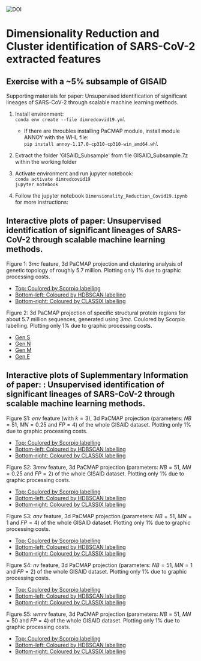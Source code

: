 ![DOI](https://zenodo.org/badge/534699890.svg)
# Dimensionality Reduction and Cluster identification of SARS-CoV-2 extracted features
## Exercise with a ~5% subsample of GISAID 

Supporting materials for paper: Unsupervised identification of significant lineages of SARS-CoV-2 through scalable machine learning methods.

1. Install environment:\
`conda env create --file dimredcovid19.yml`

    - If there are throubles installing PaCMAP module, install module ANNOY with the WHL file:\
`pip install annoy-1.17.0-cp310-cp310-win_amd64.whl`


1. Extract the folder 'GISAID_Subsample' from file GISAID_Subsample.7z within the working folder

1. Activate environment and run jupyter notebook:\
`conda activate dimredcovid19`\
`jupyter notebook`

1. Follow the jupyter notebook `Dimensionality_Reduction_Covid19.ipynb` for more instructions:

## Interactive plots of paper: Unsupervised identification of significant lineages of SARS-CoV-2 through scalable machine learning methods.
Figure 1: $3mc$ feature, 3d PaCMAP projection and clustering analysis of genetic topology of roughly 5.7 million. Plotting only 1% due to graphic processing costs.
- [Top: Coulored by Scorpio labelling](https://raw.githack.com/robcah/dimredcovid19/main/3d_PaCMAP_Projections/3MC_PaCMAP_1pctProjectionGISAID_ColouredBy-scorpio.html)
- [Bottom-left: Coloured by HDBSCAN labelling](https://raw.githack.com/robcah/dimredcovid19/main/3d_PaCMAP_Projections/3MC_PaCMAP_1pctProjectionGISAID_ColouredBy-hdbscan.html)
- [Bottom-right: Coloured by CLASSIX labelling](https://raw.githack.com/robcah/dimredcovid19/main/3d_PaCMAP_Projections/3MC_PaCMAP_1pctProjectionGISAID_ColouredBy-classix.html)

Figure 2: 3d PaCMAP projection of specific structural protein regions for about 5.7 million sequences, generated using $3mc$. Coulored by Scorpio labelling. Plotting only 1% due to graphic processing costs.
- [Gen S](https://raw.githack.com/robcah/dimredcovid19/main/3d_PaCMAP_Projections/3MC_S_PaCMAP_1pctProjectionGISAID_ColouredBy-scorpio.html)
- [Gen N](https://raw.githack.com/robcah/dimredcovid19/main/3d_PaCMAP_Projections/3MC_N_PaCMAP_1pctProjectionGISAID_ColouredBy-scorpio.html)
- [Gen M](https://raw.githack.com/robcah/dimredcovid19/main/3d_PaCMAP_Projections/3MC_M_PaCMAP_1pctProjectionGISAID_ColouredBy-scorpio.html)
- [Gen E](https://raw.githack.com/robcah/dimredcovid19/main/3d_PaCMAP_Projections/3MC_E_PaCMAP_1pctProjectionGISAID_ColouredBy-scorpio.html)

## Interactive plots of Suplemmentary Information of paper: : Unsupervised identification of significant lineages of SARS-CoV-2 through scalable machine learning methods.

Figure S1: $env$ feature (with $k=3$), 3d PaCMAP projection (parameters: $NB=51$, $MN=0.25$ and $FP=4$) of the whole GISAID dataset. Plotting only 1% due to graphic processing costs.
- [Top: Coulored by Scorpio labelling](https://raw.githack.com/robcah/dimredcovid19/main/3d_PaCMAP_Projections/ENVk3_PaCMAP_1pctProjectionGISAID_ColouredBy-scorpio.html)
- [Bottom-left: Coloured by HDBSCAN labelling](https://raw.githack.com/robcah/dimredcovid19/main/3d_PaCMAP_Projections/ENVk3_PaCMAP_1pctProjectionGISAID_ColouredBy-hdbscan.html)
- [Bottom-right: Coloured by CLASSIX labelling](https://raw.githack.com/robcah/dimredcovid19/main/3d_PaCMAP_Projections/ENVk3_PaCMAP_1pctProjectionGISAID_ColouredBy-classix.html)

Figure S2: $3mnv$ feature, 3d PaCMAP projection (parameters: $NB=51$, $MN=0.25$ and $FP=2$) of the whole GISAID dataset. Plotting only 1% due to graphic processing costs.
- [Top: Coulored by Scorpio labelling](https://raw.githack.com/robcah/dimredcovid19/main/3d_PaCMAP_Projections/3MNV_PaCMAP_1pctProjectionGISAID_ColouredBy-scorpio.html)
- [Bottom-left: Coloured by HDBSCAN labelling](https://raw.githack.com/robcah/dimredcovid19/main/3d_PaCMAP_Projections/3MNV_PaCMAP_1pctProjectionGISAID_ColouredBy-hdbscan.html)
- [Bottom-right: Coloured by CLASSIX labelling](https://raw.githack.com/robcah/dimredcovid19/main/3d_PaCMAP_Projections/3MNV_PaCMAP_1pctProjectionGISAID_ColouredBy-classix.html)

Figure S3: $anv$ feature, 3d PaCMAP projection (parameters: $NB=51$, $MN=1$ and $FP=4$) of the whole GISAID dataset. Plotting only 1% due to graphic processing costs.
- [Top: Coulored by Scorpio labelling](https://raw.githack.com/robcah/dimredcovid19/main/3d_PaCMAP_Projections/ANV_PaCMAP_1pctProjectionGISAID_ColouredBy-scorpio.html)
- [Bottom-left: Coloured by HDBSCAN labelling](https://raw.githack.com/robcah/dimredcovid19/main/3d_PaCMAP_Projections/ANV_PaCMAP_1pctProjectionGISAID_ColouredBy-hdbscan.html)
- [Bottom-right: Coloured by CLASSIX labelling](https://raw.githack.com/robcah/dimredcovid19/main/3d_PaCMAP_Projections/ANV_PaCMAP_1pctProjectionGISAID_ColouredBy-classix.html)

Figure S4: $nv$ feature, 3d PaCMAP projection (parameters: $NB=51$, $MN=1$ and $FP=2$) of the whole GISAID dataset. Plotting only 1% due to graphic processing costs.
- [Top: Coulored by Scorpio labelling](https://raw.githack.com/robcah/dimredcovid19/main/3d_PaCMAP_Projections/NV_PaCMAP_1pctProjectionGISAID_ColouredBy-scorpio.html)
- [Bottom-left: Coloured by HDBSCAN labelling](https://raw.githack.com/robcah/dimredcovid19/main/3d_PaCMAP_Projections/NV_PaCMAP_1pctProjectionGISAID_ColouredBy-hdbscan.html)
- [Bottom-right: Coloured by CLASSIX labelling](https://raw.githack.com/robcah/dimredcovid19/main/3d_PaCMAP_Projections/NV_PaCMAP_1pctProjectionGISAID_ColouredBy-classix.html)

Figure S5: $wmrv$ feature, 3d PaCMAP projection (parameters: $NB=51$, $MN=50$ and $FP=4$) of the whole GISAID dataset. Plotting only 1% due to graphic processing costs.
- [Top: Coulored by Scorpio labelling](https://raw.githack.com/robcah/dimredcovid19/main/3d_PaCMAP_Projections/WMRV_PaCMAP_1pctProjectionGISAID_ColouredBy-scorpio.html)
- [Bottom-left: Coloured by HDBSCAN labelling](https://raw.githack.com/robcah/dimredcovid19/main/3d_PaCMAP_Projections/WMRV_PaCMAP_1pctProjectionGISAID_ColouredBy-hdbscan.html)
- [Bottom-right: Coloured by CLASSIX labelling](https://raw.githack.com/robcah/dimredcovid19/main/3d_PaCMAP_Projections/WMRV_PaCMAP_1pctProjectionGISAID_ColouredBy-classix.html)
